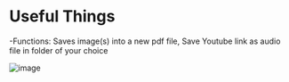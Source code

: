 # Useful Things

-Functions: Saves image(s) into a new pdf file, Save Youtube link as audio file in folder of your choice

![image](https://user-images.githubusercontent.com/62976976/115101268-6693b900-9ef7-11eb-9877-f9dbd86d8660.png)
